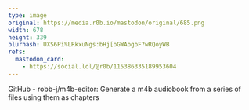 ```yaml
---
type: image
original: https://media.r0b.io/mastodon/original/685.png
width: 678
height: 339
blurhash: UXS6Pi%LRkxuNgs:bHj[oGWAogbF?wRQoyWB
refs:
  mastodon_card:
    - https://social.lol/@r0b/115386335189953604
---
```


GitHub - robb-j/m4b-editor: Generate a m4b audiobook from a series of files using them as chapters
